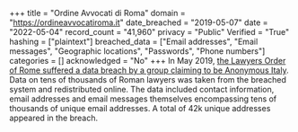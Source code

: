 +++
title = "Ordine Avvocati di Roma"
domain = "https://ordineavvocatiroma.it"
date_breached = "2019-05-07"
date = "2022-05-04"
record_count = "41,960"
privacy = "Public"
Verified = "True"
hashing = ["plaintext"]
breached_data = ["Email addresses", "Email messages", "Geographic locations", "Passwords", "Phone numbers"]
categories = []
acknowledged = "No"
+++
In May 2019, <a href="https://roma.repubblica.it/cronaca/2019/05/07/news/roma_anonymus_viola_la_mail_di_30mila_avvocati_c_e_anche_quella_di_raggi-225675248/" target="_blank" rel="noopener">the Lawyers Order of Rome suffered a data breach by a group claiming to be Anonymous Italy</a>. Data on tens of thousands of Roman lawyers was taken from the breached system and redistributed online. The data included contact information, email addresses and email messages themselves encompassing tens of thousands of unique email addresses. A total of 42k unique addresses appeared in the breach.
